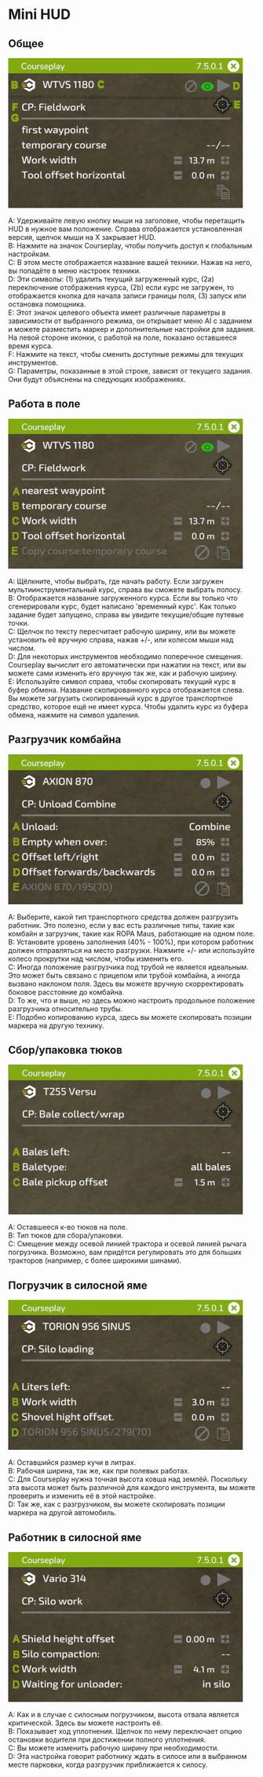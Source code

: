 # Mini HUD
## Общее

![Image](../assets/images/minihudhelp_general_0_0_478_305.png)

  
A: Удерживайте левую кнопку мыши на заголовке, чтобы перетащить HUD в нужное вам положение. Справа отображается установленная версия, щелчок мыши на Х закрывает HUD.  
B: Нажмите на значок Courseplay, чтобы получить доступ к глобальным настройкам.  
C: В этом месте отображается название вашей техники. Нажав на него, вы попадёте в меню настроек техники.  
D: Эти символы: (1) удалить текущий загруженный курс, (2a) переключение отображения курса, (2b) если курс не загружен, то отображается кнопка для начала записи границы поля, (3) запуск или остановка помощника.  
E: Этот значок целевого объекта имеет различные параметры в зависимости от выбранного режима, он открывает меню AI с заданием и можете разместить маркер и дополнительные настройки для задания. На левой стороне иконки, с работой на поле, показано оставшееся время курса.  
F: Нажмите на текст, чтобы сменить доступные режимы для текущих инструментов.  
G: Параметры, показанные в этой строке, зависят от текущего задания. Они будут объяснены на следующих изображениях.  


## Работа в поле

![Image](../assets/images/minihudhelp_fieldwork_0_0_478_305.png)

  
A: Щёлкните, чтобы выбрать, где начать работу. Если загружен мультиинструментальный курс, справа вы сможете выбрать полосу.  
B: Отображается название загруженного курса. Если вы только что сгенерировали курс, будет написано 'временный курс'. Как только задание будет запущено, справа вы увидите текущие/общие путевые точки.  
C: Щелчок по тексту пересчитает рабочую ширину, или вы можете установить её вручную справа, нажав +/-, или колесом мыши над числом.  
D: Для некоторых инструментов необходимо поперечное смещения. Courseplay вычислит его автоматически при нажатии на текст, или вы можете сами изменить его вручную так же, как и рабочую ширину.  
E: Используйте символ справа, чтобы скопировать текущий курс в буфер обмена. Название скопированного курса отображается слева. Вы можете загрузить скопированный курс в другое транспортное средство, которое ещё не имеет курса. Чтобы удалить курс из буфера обмена, нажмите на символ удаления.  


## Разгрузчик комбайна

![Image](../assets/images/minihudhelp_combineunload_0_0_478_305.png)

  
A: Выберите, какой тип транспортного средства должен разгрузить работник. Это полезно, если у вас есть различные типы, такие как комбайн и загрузчик, такие как ROPA Maus, работающие на одном поле.  
B: Установите уровень заполнения (40% - 100%), при котором работник должен отправляться на место разгрузки. Нажмите +/- или используйте колесо прокрутки над числом, чтобы изменить его.  
C: Иногда положение разгрузчика под трубой не является идеальным. Это может быть связано с прицепом или трубой комбайна, а иногда вызвано наклоном поля. Здесь вы можете вручную скорректировать боковое расстояние до комбайна.  
D: То же, что и выше, но здесь можно настроить продольное положение разгрузчика относительно трубы.  
E: Подобно копированию курса, здесь вы можете скопировать позиции маркера на другую технику.  


## Сбор/упаковка тюков

![Image](../assets/images/minihudhelp_balecollect_0_0_478_305.png)

  
A: Оставшееся к-во тюков на поле.  
B: Тип тюков для сбора/упаковки.  
C: Смещение между осевой линией трактора и осевой линией рычага погрузчика. Возможно, вам придётся регулировать это для больших тракторов (например, с более широкими шинами).  


## Погрузчик в силосной яме

![Image](../assets/images/minihudhelp_siloloader_0_0_478_305.png)

  
A: Оставшийся размер кучи в литрах.  
B: Рабочая ширина, так же, как при полевых работах.  
C: Для Courseplay нужна точная высота ковша над землёй. Поскольку эта высота может быть различной для каждого инструмента, вы можете проверить и изменить её в этой настройке.  
D: Так же, как с разгрузчиком, вы можете скопировать позиции маркера на другой автомобиль.  


## Работник в силосной яме

![Image](../assets/images/minihudhelp_siloworker_0_0_478_305.png)

  
A: Как и в случае с силосным погрузчиком, высота отвала является критической. Здесь вы можете настроить её.  
B: Показывает ход уплотнения. Щелчок по нему переключает опцию остановки водителя при достижении полного уплотнения.  
C: Вы можете изменить рабочую ширину при необходимости.  
D: Эта настройка говорит работнику ждать в силосе или в выбранном месте парковки, когда разгрузчик приближается к силосу.  


